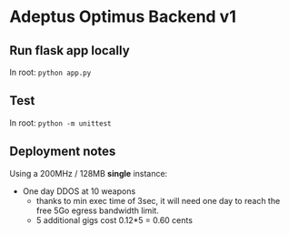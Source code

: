 # Adeptus Optimus Backend v1

## Run flask app locally
In root:
`python app.py`

## Test
In root:
`python -m unittest`

## Deployment notes
Using a 200MHz / 128MB **single** instance:
- One day DDOS at 10 weapons
  - thanks to min exec time of 3sec, it will need one day to 
  reach the free 5Go egress bandwidth limit. 
  - 5 additional gigs cost 0.12*5 = 0.60 cents